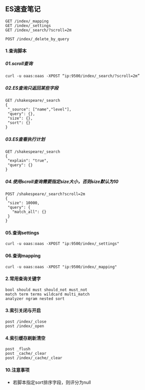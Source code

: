 ## ES速查笔记
````shell script
GET /index/_mapping
GET /index/_settings
GET /index/_search/?scroll=2m

POST /index/_delete_by_query
````

#### 1.查询脚本
##### 01.scroll查询
````shell script
curl -u oaas:oaas -XPOST “ip:9500/index/_search/?scroll=2m”
````
##### 02.ES查询只返回某些字段
````shell script
GET /shakespeare/_search
{
 "_source": ["name","level"],
 "query": {},
 "size": {},
 "sort": {}
}
````
##### 03.ES查看执行计划
````shell script
GET /shakespeare/_search
{
 "explain": "true",
 "query": {}
}
````

##### 04.使用scroll查询需要指定size大小，否则size默认为10
````shell script
POST /shakespeare/_search?scroll=2m
{
 "size": 10000,
 "query": {
   "match_all": {}
 }
}
````
#### 05.查询settings
````shell script
curl -u oaas:oaas -XPOST "ip:9500/index/_settings"
````
#### 06.查询mapping
````shell script
curl -u oaas:oaas -XPOST "ip:9500/index/_mapping"
````
#### 2.常用查询关键字
````shell script
bool should must should_not must_not
match term terms wildcard multi_match
analyzer ngram nested sort
````

#### 3.索引关闭与开启
````shell script
post /index/_close
post /index/_open
````

#### 4.索引缓存刷新清空
````shell script
post _flush
post _cache/_clear
post /index/_cache/_clear
````

#### 10.注意事项
+ 若脚本指定sort排序字段，则评分为null

